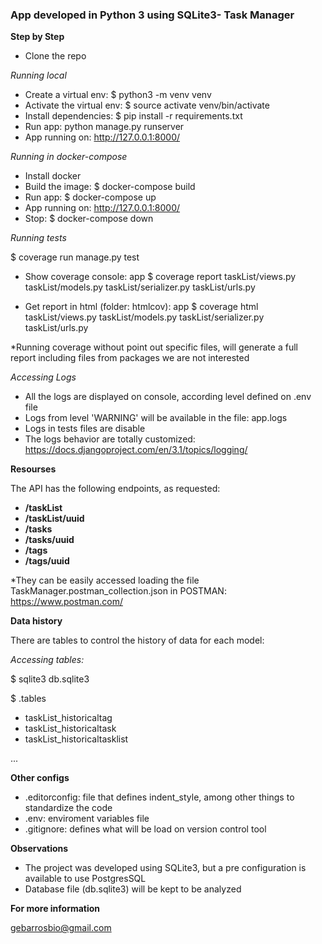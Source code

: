 ### App developed in Python 3 using SQLite3- Task Manager 

**Step by Step**

- Clone the repo

*Running local*

- Create a virtual env: $ python3 -m venv venv
-  Activate the virtual env: $ source activate venv/bin/activate
- Install dependencies: $ pip install -r requirements.txt
- Run app: python manage.py runserver
- App running on: http://127.0.0.1:8000/

*Running in docker-compose*

- Install docker
- Build the image: $ docker-compose build
- Run app: $ docker-compose up
- App running on: http://127.0.0.1:8000/
- Stop: $ docker-compose down

*Running tests*

$ coverage run manage.py test

- Show coverage console: app $ coverage report  taskList/views.py taskList/models.py taskList/serializer.py taskList/urls.py

- Get report in html (folder: htmlcov): app $ coverage html  taskList/views.py taskList/models.py taskList/serializer.py taskList/urls.py

*Running coverage without point out specific files, will generate a full report including files from packages we are not interested

*Accessing Logs*

- All the logs are displayed on console, according level defined on .env file 
- Logs from level 'WARNING' will be available in the file: app.logs
- Logs in tests files are disable
- The logs behavior are totally customized: https://docs.djangoproject.com/en/3.1/topics/logging/

**Resourses**

The API has the following endpoints, as requested:

- **/taskList**
- **/taskList/uuid**
- **/tasks**
- **/tasks/uuid**
- **/tags**
- **/tags/uuid**

*They can be easily accessed loading the file TaskManager.postman_collection.json in POSTMAN: https://www.postman.com/

**Data history**

There are tables to control the history of data for each model:

*Accessing tables:* 

$ sqlite3 db.sqlite3 

$ .tables

- taskList_historicaltag     
- taskList_historicaltask    
- taskList_historicaltasklist

...

**Other configs**

- .editorconfig: file that defines indent_style, among other things to standardize the code
- .env: enviroment variables file
- .gitignore: defines what will be load on version control tool

**Observations**

- The project was developed using SQLite3, but a pre configuration is available to use PostgresSQL
- Database file (db.sqlite3) will be kept to be analyzed

**For more information**

gebarrosbio@gmail.com

